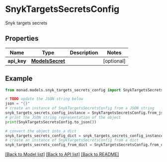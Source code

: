 # SnykTargetsSecretsConfig

Snyk targets secrets

## Properties

Name | Type | Description | Notes
------------ | ------------- | ------------- | -------------
**api_key** | [**ModelsSecret**](ModelsSecret.md) |  | [optional] 

## Example

```python
from monad.models.snyk_targets_secrets_config import SnykTargetsSecretsConfig

# TODO update the JSON string below
json = "{}"
# create an instance of SnykTargetsSecretsConfig from a JSON string
snyk_targets_secrets_config_instance = SnykTargetsSecretsConfig.from_json(json)
# print the JSON string representation of the object
print(SnykTargetsSecretsConfig.to_json())

# convert the object into a dict
snyk_targets_secrets_config_dict = snyk_targets_secrets_config_instance.to_dict()
# create an instance of SnykTargetsSecretsConfig from a dict
snyk_targets_secrets_config_from_dict = SnykTargetsSecretsConfig.from_dict(snyk_targets_secrets_config_dict)
```
[[Back to Model list]](../README.md#documentation-for-models) [[Back to API list]](../README.md#documentation-for-api-endpoints) [[Back to README]](../README.md)


